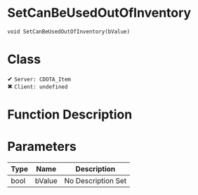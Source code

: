 # SetCanBeUsedOutOfInventory
```
void SetCanBeUsedOutOfInventory(bValue)
```
# Class
✔ `Server: CDOTA_Item`  
✖ `Client: undefined`  

# Function Description

# Parameters
Type|Name|Description
--|--|--
bool|bValue|No Description Set
